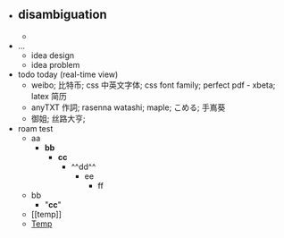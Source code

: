 - disambiguation
    - 
    - 
- ...
    - idea design
    - idea problem
- todo today (real-time view)
    - weibo; 比特币; css 中英文字体; css font family; perfect pdf - xbeta; latex 简历
    - anyTXT 作詞; rasenna watashi; maple; こめる; 手嶌葵
    - 御姐; 丝路大亨; 
- roam test
    - aa
        - **bb**
            - __cc__
                - ^^dd^^
                    - ee
                        - ff
    - bb
        - "__cc__"
    - [[temp]]
    - [Temp]([[temp]])
